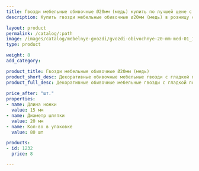 ```yaml
---
title: Гвозди мебельные обивочные Ø20мм (медь) купить по лучшей цене с доставкой - Поролоныч
description: Купить гвозди мебельные обивочные ø20мм (медь) в розницу с доставкой по Москве в интернет-магазине Поролоныча.

layout: product
permalink: /catalog/:path
image: /images/catalog/mebelnye-gvozdi/gvozdi-obivochnye-20-mm-med-01_1600w.jpg
type: product

weight: 8
add_category: 

product_title: Гвозди мебельные обивочные Ø20мм (медь)
product_short_desc: Декоративные обивочные мебельные гвозди с гладкой поверхностью. Цвет - медь.
product_full_desc: Декоративные обивочные мебельные гвозди с гладкой поверхностью. Цвет - медь.
        
price_after: "шт."
properties:
- name: Длина ножки
  value: 15 мм
- name: Диаметр шляпки
  value: 20 мм
- name: Кол-во в упаковке
  value: 80 шт

products:
- id: 1232
  price: 8

---
```

